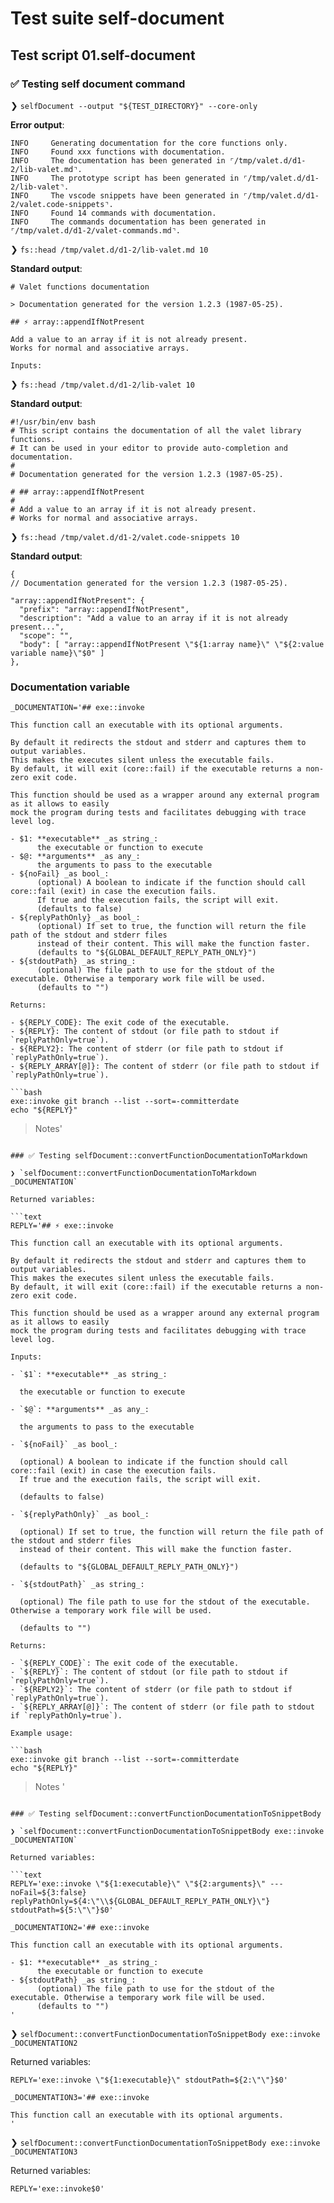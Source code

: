 # Test suite self-document

## Test script 01.self-document

### ✅ Testing self document command

❯ `selfDocument --output "${TEST_DIRECTORY}" --core-only`

**Error output**:

```text
INFO     Generating documentation for the core functions only.
INFO     Found xxx functions with documentation.
INFO     The documentation has been generated in ⌜/tmp/valet.d/d1-2/lib-valet.md⌝.
INFO     The prototype script has been generated in ⌜/tmp/valet.d/d1-2/lib-valet⌝.
INFO     The vscode snippets have been generated in ⌜/tmp/valet.d/d1-2/valet.code-snippets⌝.
INFO     Found 14 commands with documentation.
INFO     The commands documentation has been generated in ⌜/tmp/valet.d/d1-2/valet-commands.md⌝.
```

❯ `fs::head /tmp/valet.d/d1-2/lib-valet.md 10`

**Standard output**:

```text
# Valet functions documentation

> Documentation generated for the version 1.2.3 (1987-05-25).

## ⚡ array::appendIfNotPresent

Add a value to an array if it is not already present.
Works for normal and associative arrays.

Inputs:
```

❯ `fs::head /tmp/valet.d/d1-2/lib-valet 10`

**Standard output**:

```text
#!/usr/bin/env bash
# This script contains the documentation of all the valet library functions.
# It can be used in your editor to provide auto-completion and documentation.
#
# Documentation generated for the version 1.2.3 (1987-05-25).

# ## array::appendIfNotPresent
# 
# Add a value to an array if it is not already present.
# Works for normal and associative arrays.
```

❯ `fs::head /tmp/valet.d/d1-2/valet.code-snippets 10`

**Standard output**:

```text
{
// Documentation generated for the version 1.2.3 (1987-05-25).

"array::appendIfNotPresent": {
  "prefix": "array::appendIfNotPresent",
  "description": "Add a value to an array if it is not already present...",
  "scope": "",
  "body": [ "array::appendIfNotPresent \"${1:array name}\" \"${2:value variable name}\"$0" ]
},

```

### Documentation variable

```text
_DOCUMENTATION='## exe::invoke

This function call an executable with its optional arguments.

By default it redirects the stdout and stderr and captures them to output variables.
This makes the executes silent unless the executable fails.
By default, it will exit (core::fail) if the executable returns a non-zero exit code.

This function should be used as a wrapper around any external program as it allows to easily
mock the program during tests and facilitates debugging with trace level log.

- $1: **executable** _as string_:
      the executable or function to execute
- $@: **arguments** _as any_:
      the arguments to pass to the executable
- ${noFail} _as bool_:
      (optional) A boolean to indicate if the function should call core::fail (exit) in case the execution fails.
      If true and the execution fails, the script will exit.
      (defaults to false)
- ${replyPathOnly} _as bool_:
      (optional) If set to true, the function will return the file path of the stdout and stderr files
      instead of their content. This will make the function faster.
      (defaults to "${GLOBAL_DEFAULT_REPLY_PATH_ONLY}")
- ${stdoutPath} _as string_:
      (optional) The file path to use for the stdout of the executable. Otherwise a temporary work file will be used.
      (defaults to "")

Returns:

- ${REPLY_CODE}: The exit code of the executable.
- ${REPLY}: The content of stdout (or file path to stdout if `replyPathOnly=true`).
- ${REPLY2}: The content of stderr (or file path to stdout if `replyPathOnly=true`).
- ${REPLY_ARRAY[@]}: The content of stderr (or file path to stdout if `replyPathOnly=true`).

```bash
exe::invoke git branch --list --sort=-committerdate
echo "${REPLY}"
```

> Notes'
```

### ✅ Testing selfDocument::convertFunctionDocumentationToMarkdown

❯ `selfDocument::convertFunctionDocumentationToMarkdown _DOCUMENTATION`

Returned variables:

```text
REPLY='## ⚡ exe::invoke

This function call an executable with its optional arguments.

By default it redirects the stdout and stderr and captures them to output variables.
This makes the executes silent unless the executable fails.
By default, it will exit (core::fail) if the executable returns a non-zero exit code.

This function should be used as a wrapper around any external program as it allows to easily
mock the program during tests and facilitates debugging with trace level log.

Inputs:

- `$1`: **executable** _as string_:

  the executable or function to execute

- `$@`: **arguments** _as any_:

  the arguments to pass to the executable

- `${noFail}` _as bool_:

  (optional) A boolean to indicate if the function should call core::fail (exit) in case the execution fails.
  If true and the execution fails, the script will exit.

  (defaults to false)

- `${replyPathOnly}` _as bool_:

  (optional) If set to true, the function will return the file path of the stdout and stderr files
  instead of their content. This will make the function faster.

  (defaults to "${GLOBAL_DEFAULT_REPLY_PATH_ONLY}")

- `${stdoutPath}` _as string_:

  (optional) The file path to use for the stdout of the executable. Otherwise a temporary work file will be used.

  (defaults to "")

Returns:

- `${REPLY_CODE}`: The exit code of the executable.
- `${REPLY}`: The content of stdout (or file path to stdout if `replyPathOnly=true`).
- `${REPLY2}`: The content of stderr (or file path to stdout if `replyPathOnly=true`).
- `${REPLY_ARRAY[@]}`: The content of stderr (or file path to stdout if `replyPathOnly=true`).

Example usage:

```bash
exe::invoke git branch --list --sort=-committerdate
echo "${REPLY}"
```

> Notes
'
```

### ✅ Testing selfDocument::convertFunctionDocumentationToSnippetBody

❯ `selfDocument::convertFunctionDocumentationToSnippetBody exe::invoke _DOCUMENTATION`

Returned variables:

```text
REPLY='exe::invoke \"${1:executable}\" \"${2:arguments}\" --- noFail=${3:false} replyPathOnly=${4:\"\\${GLOBAL_DEFAULT_REPLY_PATH_ONLY}\"} stdoutPath=${5:\"\"}$0'
```

```text
_DOCUMENTATION2='## exe::invoke

This function call an executable with its optional arguments.

- $1: **executable** _as string_:
      the executable or function to execute
- ${stdoutPath} _as string_:
      (optional) The file path to use for the stdout of the executable. Otherwise a temporary work file will be used.
      (defaults to "")
'
```

❯ `selfDocument::convertFunctionDocumentationToSnippetBody exe::invoke _DOCUMENTATION2`

Returned variables:

```text
REPLY='exe::invoke \"${1:executable}\" stdoutPath=${2:\"\"}$0'
```

```text
_DOCUMENTATION3='## exe::invoke

This function call an executable with its optional arguments.
'
```

❯ `selfDocument::convertFunctionDocumentationToSnippetBody exe::invoke _DOCUMENTATION3`

Returned variables:

```text
REPLY='exe::invoke$0'
```

